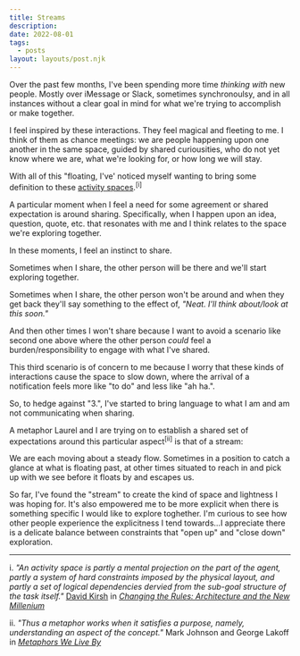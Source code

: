 ```yaml
---
title: Streams
description: 
date: 2022-08-01
tags:
  - posts
layout: layouts/post.njk
---
```



Over the past few months, I've been spending more time _thinking with_ new people. Mostly over iMessage or Slack, sometimes synchronoulsy, and in all instances without a clear goal in mind for what we're trying to accomplish or make together.

I feel inspired by these interactions. They feel magical and fleeting to me. I think of them as chance meetings: we are people happening upon one another in the same space, guided by shared curiousities, who do not yet know where we are, what we're looking for, or how long we will stay.


With all of this "floating, I've' noticed myself wanting to bring some definition to these [activity spaces](https://en.wikipedia.org/wiki/Activity_space).<sup>[i]</sup> 


A particular moment when I feel a need for some agreement or shared expectation is around sharing. Specifically, when I happen upon an idea, question, quote, etc. that resonates with me and I think relates to the space we're exploring together. 

In these moments, I feel an instinct to share.

Sometimes when I share, the other person will be there and we'll start exploring together. 

Sometimes when I share, the other person won't be around and when they get back they'll say something to the effect of, _"Neat. I'll think about/look at this soon."_ 

And then other times I won't share because I want to avoid a scenario like second one above where the other person _could_ feel a burden/responsibility to engage with what I've shared. 

This third scenario is of concern to me because I worry that these kinds of interactions cause the space to slow down, where the arrival of a notification feels more like "to do" and less like "ah ha.". 

So, to hedge against "3.", I've started to bring language to what I am and am not communicating when sharing.

A metaphor Laurel and I are trying on to establish a shared set of expectations around this particular aspect<sup>[ii]</sup> is that of a stream: 

We are each moving about a steady flow. Sometimes in a position to catch a glance at what is floating past, at other times situated to reach in and pick up with we see before it floats by and escapes us. 

So far, I've found the "stream" to create the kind of space and lightness I was hoping for. It's also empowered me to be more explicit when there is something specific I would like to explore toghether. I'm curious to see how other people experience the explicitness I tend towards...I appreciate there is a delicate balance between constraints that "open up" and "close down" exploration.



---
i. _"An activity space is partly a mental projection on the part of the agent, partly a system of hard constraints imposed by the physical layout, and partly a set of logical dependencies dervied from the sub-goal structure of the task itself."_ [David Kirsh](https://en.wikipedia.org/wiki/David_Kirsh) in _[Changing the Rules: Architecture and the New Millenium](https://adrenaline.ucsd.edu/kirsh/Articles/CoopBuildings/changing_the_rules.pdf)_

ii. _"Thus a metaphor works when it satisfies a purpose, namely, understanding an aspect of the concept."_ Mark Johnson and George Lakoff in _[Metaphors We Live By](https://en.wikipedia.org/wiki/Metaphors_We_Live_By)_
